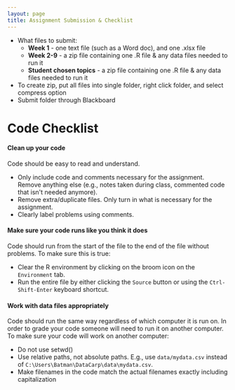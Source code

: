 ```yaml
---
layout: page
title: Assignment Submission & Checklist
---
```


- What files to submit:
    - **Week 1** - one text file (such as a Word doc), and one .xlsx file
    - **Week 2-9** - a zip file containing one .R file & any data files needed to run it
    - **Student chosen topics** - a zip file containing one .R file & any data files needed to run it
- To create zip, put all files into single folder, right click folder, and select compress option
- Submit folder through Blackboard


# Code Checklist

#### Clean up your code

Code should be easy to read and understand.

- Only include code and comments necessary for the assignment. Remove anything else (e.g., notes taken during class, commented code that isn't needed anymore).
- Remove extra/duplicate files. Only turn in what is necessary for the assignment.
- Clearly label problems using comments.

#### Make sure your code runs like you think it does

Code should run from the start of the file to the end of the file without problems. To make sure this is true:

- Clear the R environment by clicking on the broom icon on the `Environment` tab.
- Run the entire file by either clicking the `Source` button or using the `Ctrl-Shift-Enter` keyboard shortcut.

#### Work with data files appropriately

Code should run the same way regardless of which computer it is run on. In order to grade your code someone will need to run it on another computer. To make sure your code will work on another computer:

- Do not use setwd()
- Use relative paths, not absolute paths. E.g., use `data/mydata.csv` instead of `C:\Users\Batman\DataCarp\data\mydata.csv`.
- Make filenames in the code match the actual filenames exactly including capitalization
